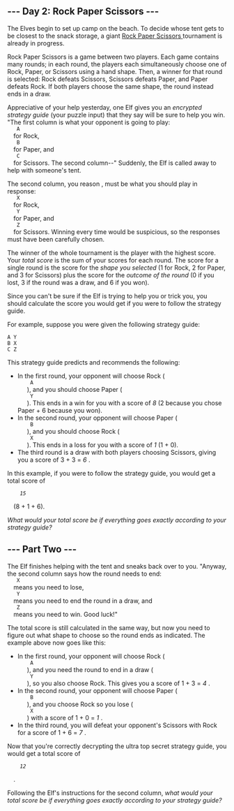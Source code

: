 <article class="day-desc">
 <h2>
  --- Day 2: Rock Paper Scissors ---
 </h2>
 <p>
  The Elves begin to set up camp on the beach. To decide whose tent gets to be closest to the snack storage, a giant
  <a href="https://en.wikipedia.org/wiki/Rock_paper_scissors" target="_blank">
   Rock Paper Scissors
  </a>
  tournament is already in progress.
 </p>
 <p>
  Rock Paper Scissors is a game between two players. Each game contains many rounds; in each round, the players each simultaneously choose one of Rock, Paper, or Scissors using a hand shape. Then, a winner for that round is selected: Rock defeats Scissors, Scissors defeats Paper, and Paper defeats Rock. If both players choose the same shape, the round instead ends in a draw.
 </p>
 <p>
  Appreciative of your help yesterday, one Elf gives you an
  <em>
   encrypted strategy guide
  </em>
  (your puzzle input) that they say will be sure to help you win. "The first column is what your opponent is going to play:
  <code>
   A
  </code>
  for Rock,
  <code>
   B
  </code>
  for Paper, and
  <code>
   C
  </code>
  for Scissors. The second column--" Suddenly, the Elf is called away to help with someone's tent.
 </p>
 <p>
  The second column,
  <span title="Why do you keep guessing?!">
   you reason
  </span>
  , must be what you should play in response:
  <code>
   X
  </code>
  for Rock,
  <code>
   Y
  </code>
  for Paper, and
  <code>
   Z
  </code>
  for Scissors. Winning every time would be suspicious, so the responses must have been carefully chosen.
 </p>
 <p>
  The winner of the whole tournament is the player with the highest score. Your
  <em>
   total score
  </em>
  is the sum of your scores for each round. The score for a single round is the score for the
  <em>
   shape you selected
  </em>
  (1 for Rock, 2 for Paper, and 3 for Scissors) plus the score for the
  <em>
   outcome of the round
  </em>
  (0 if you lost, 3 if the round was a draw, and 6 if you won).
 </p>
 <p>
  Since you can't be sure if the Elf is trying to help you or trick you, you should calculate the score you would get if you were to follow the strategy guide.
 </p>
 <p>
  For example, suppose you were given the following strategy guide:
 </p>
 <pre><code>A Y
B X
C Z
</code></pre>
 <p>
  This strategy guide predicts and recommends the following:
 </p>
 <ul>
  <li>
   In the first round, your opponent will choose Rock (
   <code>
    A
   </code>
   ), and you should choose Paper (
   <code>
    Y
   </code>
   ). This ends in a win for you with a score of
   <em>
    8
   </em>
   (2 because you chose Paper + 6 because you won).
  </li>
  <li>
   In the second round, your opponent will choose Paper (
   <code>
    B
   </code>
   ), and you should choose Rock (
   <code>
    X
   </code>
   ). This ends in a loss for you with a score of
   <em>
    1
   </em>
   (1 + 0).
  </li>
  <li>
   The third round is a draw with both players choosing Scissors, giving you a score of 3 + 3 =
   <em>
    6
   </em>
   .
  </li>
 </ul>
 <p>
  In this example, if you were to follow the strategy guide, you would get a total score of
  <code>
   <em>
    15
   </em>
  </code>
  (8 + 1 + 6).
 </p>
 <p>
  <em>
   What would your total score be if everything goes exactly according to your strategy guide?
  </em>
 </p>
</article>
<article class="day-desc">
 <h2 id="part2">
  --- Part Two ---
 </h2>
 <p>
  The Elf finishes helping with the tent and sneaks back over to you. "Anyway, the second column says how the round needs to end:
  <code>
   X
  </code>
  means you need to lose,
  <code>
   Y
  </code>
  means you need to end the round in a draw, and
  <code>
   Z
  </code>
  means you need to win. Good luck!"
 </p>
 <p>
  The total score is still calculated in the same way, but now you need to figure out what shape to choose so the round ends as indicated. The example above now goes like this:
 </p>
 <ul>
  <li>
   In the first round, your opponent will choose Rock (
   <code>
    A
   </code>
   ), and you need the round to end in a draw (
   <code>
    Y
   </code>
   ), so you also choose Rock. This gives you a score of 1 + 3 =
   <em>
    4
   </em>
   .
  </li>
  <li>
   In the second round, your opponent will choose Paper (
   <code>
    B
   </code>
   ), and you choose Rock so you lose (
   <code>
    X
   </code>
   ) with a score of 1 + 0 =
   <em>
    1
   </em>
   .
  </li>
  <li>
   In the third round, you will defeat your opponent's Scissors with Rock for a score of 1 + 6 =
   <em>
    7
   </em>
   .
  </li>
 </ul>
 <p>
  Now that you're correctly decrypting the ultra top secret strategy guide, you would get a total score of
  <code>
   <em>
    12
   </em>
  </code>
  .
 </p>
 <p>
  Following the Elf's instructions for the second column,
  <em>
   what would your total score be if everything goes exactly according to your strategy guide?
  </em>
 </p>
</article>
